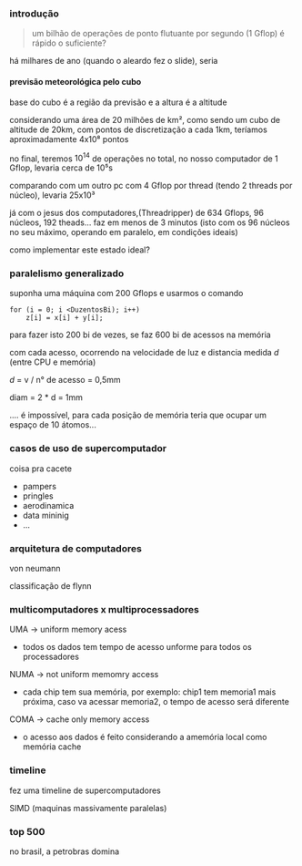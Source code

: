 ### introdução

>um bilhão de operações de ponto flutuante por segundo (1 Gflop) é rápido o suficiente? 

há milhares de ano (quando o aleardo fez o slide), seria

#### previsão meteorológica pelo cubo

base do cubo é a região da previsão e a altura é a altitude 

considerando uma área de 20 milhões de km², como sendo um cubo de altitude de 20km, com pontos de discretização a cada 1km, teríamos aproximadamente 4x10⁸ pontos 

no final, teremos $10^{14}$ de operações no total, no nosso computador de 1 Gflop, levaria cerca de 10⁵s

comparando com um outro pc com 4 Gflop por thread (tendo 2 threads por núcleo), levaria 25x10³

já com o jesus dos computadores,(Threadripper) de 634 Gflops, 96 núcleos, 192 theads... faz em menos de 3 minutos (isto com os 96 núcleos no seu máximo, operando em paralelo, em condições ideais)

como implementar este estado ideal?

### paralelismo generalizado

suponha uma máquina com 200 Gflops e usarmos o comando

```
for (i = 0; i <DuzentosBi); i++)
	z[i] = x[i] + y[i];
```

para fazer isto 200 bi de vezes, se faz 600 bi de acessos na memória

com cada acesso, ocorrendo na velocidade de luz e distancia medida $d$ (entre CPU e memória)

$d$ = v / n° de acesso = 0,5mm

diam = 2 * d = 1mm

.... é impossível, para cada posição de memória teria que ocupar um espaço de 10 átomos...

### casos de uso de supercomputador

coisa pra cacete
- pampers
- pringles
- aerodinamica
- data mininig
- ...

### arquitetura de computadores

von neumann

classificação de flynn

### multicomputadores x multiprocessadores

UMA -> uniform memory acess
- todos os dados tem tempo de acesso unforme para todos os processadores

NUMA -> not uniform memomry access
- cada chip tem sua memória, por exemplo: chip1 tem memoria1 mais próxima, caso va acessar memoria2, o tempo de acesso será diferente

COMA -> cache only memory access
- o acesso aos dados é feito considerando a amemória local como memória cache

### timeline

fez uma timeline de supercomputadores

SIMD (maquinas massivamente paralelas)

### top 500

no brasil, a petrobras domina 







